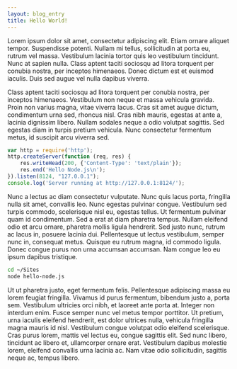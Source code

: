 ```yaml
---
layout: blog_entry
title: Hello World!
---
```

Lorem ipsum dolor sit amet, consectetur adipiscing elit. Etiam ornare aliquet tempor. 
Suspendisse potenti. Nullam mi tellus, sollicitudin at porta eu, rutrum vel massa. 
Vestibulum lacinia tortor quis leo vestibulum tincidunt. Nunc at sapien nulla. 
Class aptent taciti sociosqu ad litora torquent per conubia nostra, per inceptos himenaeos. 
Donec dictum est et euismod iaculis. Duis sed augue vel nulla dapibus viverra.

Class aptent taciti sociosqu ad litora torquent per conubia nostra, per inceptos himenaeos. 
Vestibulum non neque et massa vehicula gravida. Proin non varius magna, vitae viverra lacus. 
Cras sit amet augue dictum, condimentum urna sed, rhoncus nisl. Cras nibh mauris, egestas 
at ante a, lacinia dignissim libero. Nullam sodales neque a odio volutpat sagittis. 
Sed egestas diam in turpis pretium vehicula. Nunc consectetur fermentum metus, id suscipit 
arcu viverra sed.

```javascript
var http = require('http');
http.createServer(function (req, res) {
    res.writeHead(200, {'Content-Type': 'text/plain'});
    res.end('Hello Node.js\n');
}).listen(8124, "127.0.0.1");
console.log('Server running at http://127.0.0.1:8124/');
```

Nunc a lectus ac diam consectetur vulputate. Nunc quis lacus porta, fringilla nulla sit amet, 
convallis leo. Nunc egestas pulvinar congue. Vestibulum sed turpis commodo, scelerisque 
nisl eu, egestas tellus. Ut fermentum pulvinar quam id condimentum. Sed a erat at diam 
pharetra tempus. Nullam eleifend odio et arcu ornare, pharetra mollis ligula hendrerit. 
Sed justo nunc, rutrum ac lacus in, posuere lacinia dui. Pellentesque ut lectus vestibulum, 
semper nunc in, consequat metus. Quisque eu rutrum magna, id commodo ligula. 
Donec congue purus non urna accumsan accumsan. Nam congue leo eu ipsum dapibus tristique.

```bash
cd ~/Sites
node hello-node.js
```

Ut ut pharetra justo, eget fermentum felis. Pellentesque adipiscing massa eu lorem feugiat 
fringilla. Vivamus id purus fermentum, bibendum justo a, porta sem. Vestibulum ultricies orci 
nibh, et laoreet ante porta at. Integer non interdum enim. Fusce semper nunc vel metus tempor 
porttitor. Ut pretium, urna iaculis eleifend hendrerit, est dolor ultrices nulla, vehicula 
fringilla magna mauris id nisl. Vestibulum congue volutpat odio eleifend scelerisque. 
Cras purus lorem, mattis vel lectus eu, congue sagittis elit. Sed nunc libero, tincidunt ac 
libero et, ullamcorper ornare erat. Vestibulum dapibus molestie lorem, eleifend convallis 
urna lacinia ac. Nam vitae odio sollicitudin, sagittis neque ac, tempus libero.